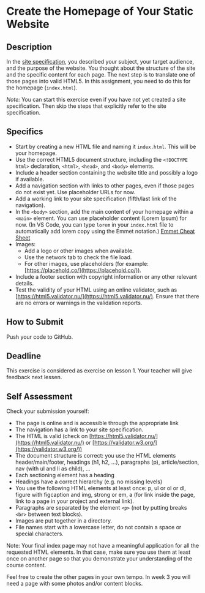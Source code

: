# Create the Homepage of Your Static Website

## Description

In the [site specification](https://github.com/UCLL-Frontend/oefeningen-frontend-deel1/blob/main/site-specification.md#site-specification), you described your subject, your target audience, and the purpose of the website. You thought about the structure of the site and the specific content for each page.
The next step is to translate one of those pages into valid HTML5. In this assignment, you need to do this for the homepage (`index.html`).

*Note:* You can start this exercise even if you have not yet created a site specification. Then skip the steps that explicitly refer to the site specification. 

## Specifics

- Start by creating a new HTML file and naming it `index.html`. This will be your homepage.
- Use the correct HTML5 document structure, including the `<!DOCTYPE html>` declaration, `<html>`, `<head>`, and `<body>` elements.
- Include a header section containing the website title and possibly a logo if available.
- Add a navigation section with links to other pages, even if those pages do not exist yet. Use placeholder URLs for now.
- Add a working link to your site specification (fifth/last link of the navigation).
- In the `<body>` section, add the main content of your homepage within a `<main>` element. You can use placeholder content (Lorem Ipsum) for now. (In VS Code, you can type `lorem` in your `index.html` file to automatically add lorem copy using the Emmet notation.) [Emmet Cheat Sheet](https://docs.emmet.io/cheat-sheet/)
- Images:
  - Add a logo or other images when available.
  - Use the network tab to check the file load. 
  - For other images, use placeholders (for example: [https://placehold.co/](https://placehold.co/)).
- Include a footer section with copyright information or any other relevant details.
- Test the validity of your HTML using an online validator, such as [https://html5.validator.nu/](https://html5.validator.nu/). Ensure that there are no errors or warnings in the validation reports.

## How to Submit

Push your code to GitHub.

## Deadline

This exercise is considered as exercise on lesson 1. Your teacher will give feedback next lessen. 

## Self Assessment

Check your submission yourself:
- The page is online and is accessible through the appropriate link
- The navigation has a link to your site specification.
- The HTML is valid (check on [https://html5.validator.nu/](https://html5.validator.nu/) or [https://validator.w3.org/](https://validator.w3.org/))
- The document structure is correct: you use the HTML elements header/main/footer, headings (h1, h2, …), paragraphs (p), article/section, nav (with ul and li as child), …
- Each sectioning element has a heading
- Headings have a correct hierarchy (e.g. no missing levels)
- You use the following HTML elements at least once: p, ul or ol or dl, figure with figcaption and img, strong or em, a (for link inside the page, link to a page in your project and external link).
- Paragraphs are separated by the element `<p>` (not by putting breaks `<br>` between text blocks).
- Images are put together in a directory.
- File names start with a lowercase letter, do not contain a space or special characters.

Note: Your final index page may not have a meaningful application for all the requested HTML elements. In that case, make sure you use them at least once on another page so that you demonstrate your understanding of the course content.

Feel free to create the other pages in your own tempo. In week 3 you will need a page with some photos and/or content blocks.

